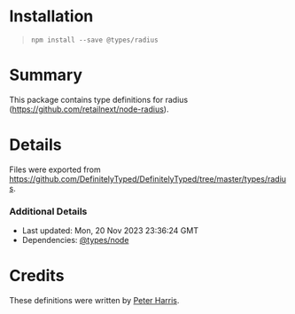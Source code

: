# Installation
> `npm install --save @types/radius`

# Summary
This package contains type definitions for radius (https://github.com/retailnext/node-radius).

# Details
Files were exported from https://github.com/DefinitelyTyped/DefinitelyTyped/tree/master/types/radius.

### Additional Details
 * Last updated: Mon, 20 Nov 2023 23:36:24 GMT
 * Dependencies: [@types/node](https://npmjs.com/package/@types/node)

# Credits
These definitions were written by [Peter Harris](https://github.com/codeanimal).
